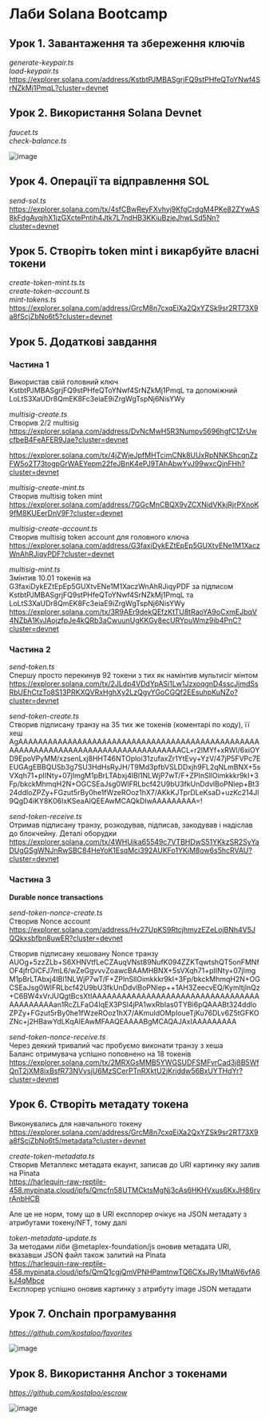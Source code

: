 # Лаби Solana Bootcamp

## Урок 1. Завантаження та збереження ключів

*generate-keypair.ts  
load-keypair.ts*  
https://explorer.solana.com/address/KstbtPJMBASgrjFQ9stPHfeQToYNwf4SrNZkMj1PmqL?cluster=devnet

## Урок 2. Використання Solana Devnet

*faucet.ts*  
*check-balance.ts*  

![image](https://github.com/kostaloo/solana-training/assets/22592677/1caff9c5-473e-49b7-9703-9d353d71a78e)

## Урок 4. Операції та відправлення SOL

*send-sol.ts*  
https://explorer.solana.com/tx/4sfCBwReyFXvhyj9KfgCrdgM4PKe82ZYwAS8kFdgAyqjhX1jzGXctePntih4Jtk7L7ndHB3KKiuBzieJhwLSd5Nn?cluster=devnet

## Урок 5. Створіть token mint і викарбуйте власні токени

*create-token-mint.ts.ts  
create-token-account.ts  
mint-tokens.ts*  
https://explorer.solana.com/address/GrcM8n7cxqEiXa2QxYZSk9sr2RT73X9a8fScjZbNo6t5?cluster=devnet

## Урок 5. Додаткові завдання

### Частина 1

Використав свій головний ключ KstbtPJMBASgrjFQ9stPHfeQToYNwf4SrNZkMj1PmqL та допоміжний LoLtS3XaUDr8QmEK8Fc3eiaE9iZrgWgTspNj6NisYWy

*multisig-create.ts*  
Створив 2/2 multisig  
https://explorer.solana.com/address/DvNcMwH5R3Numpv5696hgfC1ZrUwcfbeB4FeAFER9Jae?cluster=devnet

https://explorer.solana.com/tx/4jZWjeJpfMHTcimCNk8UUxRpNNKShcqnZzFW5o2T73togpGrWAEYepm22feJBnK4ePJ9TAhAbwYvJ99wxcQjnFHh?cluster=devnet

*multisig-create-mint.ts*  
Створив multisig token mint  
https://explorer.solana.com/address/7GGcMnCBQX9vZCXNidVKkjRjrPXnoK9fM8KUEerDnV9F?cluster=devnet

*multisig-create-account.ts*  
Створив multisig token account для головного ключа  
https://explorer.solana.com/address/G3faxiDykEZtEpEp5GUXtvENe1M1XaczWnAhRJiqyPDF?cluster=devnet

*multisig-mint.ts*  
Змінтив 10.01 токенів на G3faxiDykEZtEpEp5GUXtvENe1M1XaczWnAhRJiqyPDF за підписом KstbtPJMBASgrjFQ9stPHfeQToYNwf4SrNZkMj1PmqL та LoLtS3XaUDr8QmEK8Fc3eiaE9iZrgWgTspNj6NisYWy  
https://explorer.solana.com/tx/3R9AEr9dekQEfzKtTU8tRaoYA9oCxmEJbqV4NZbA1KvJAojzfpJe4kQRb3aCwuunUgKKGy8ecURYpuWmz9ib4PnC?cluster=devnet

### Частина 2

*send-token.ts*  
Спершу просто перекинув 92 токени з тих як намінтив мультисіг мінтом  
https://explorer.solana.com/tx/2JLdp4VDdYpASi1Lw1JzxoqgnD4sscJjmdSsRbUEhCtzTo8S13PRKXQVRxHghXy2LzQgyYGoCGQf2EEsuhpKuNZo?cluster=devnet

*send-token-create.ts*  
Створив підписану транзу на 35 тих же токенів (коментарі по коду), її хеш  
AgAAAAAAAAAAAAAAAAAAAAAAAAAAAAAAAAAAAAAAAAAAAAAAAAAAAAAAAAAAAAAAAAAAAAAAAAAAAAAAAAAAAACL+r2lMYf+xRWl/6xiOYD9EpoVPyMM/xzsenLxj8HHT46NTOploi31zufaxZr1YtEvy+YzV/47jP5FVPc7EEUGAgEBBQUSb3g7SU3HdHsRyJH/T9Md3pfbVSLDDxjh9FL2qNLmBNX+5sVXqh71+pIINty+07jImgM1pBrLTAbxj4IBl1NLWjP7wT/F+ZPInSllOimkkkr9kI+3Fp/bkckMhmqH2N+OGCSEaJsg0WlFRLbcf42U9bU3fkUnDdvlBoPNlep+Bt324ddloZPZy+FGzut5rBy0he1fWzeROoz1hX7/AKkKJTprDLeKsaD+uzKc214Jl9QgD4iKY8K06lxKSeaAIQEEAwMCAQkDIwAAAAAAAAA=!

*send-token-receive.ts*  
Отримав підписану транзу, розкодував, підписав, закодував і надіслав до блокчейну. Деталі оборудки  
https://explorer.solana.com/tx/4WHUika65549c7VTBHDwS51YKkzSR2SyYaDUgGSgWNJnRwSBC84HeYoK1EsqMci392AUKFo1YKiM8ow6s5hcRVAU?cluster=devnet

### Частина 3

**Durable nonce transactions**

*send-token-nonce-create.ts*  
Створив Nonce account  
https://explorer.solana.com/address/Hv27UpKS9RtcjhmyzEZeLojBNh4V5JQQkxsbfbn8uwER?cluster=devnet

Створив підписану хешовану Nonce транзу  
AUOg+5zzZLb+S6XHNVtfLeCZAuqVNst89NufK094ZZKTqwtshQT5onFMNfOF4jfrOiCFJ7mL6/wZeGgvvvZoawcBAAMHBNX+5sVXqh71+pIINty+07jImgM1pBrLTAbxj4IBl1NLWjP7wT/F+ZPInSllOimkkkr9kI+3Fp/bkckMhmqH2N+OGCSEaJsg0WlFRLbcf42U9bU3fkUnDdvlBoPNlep++1AH3ZeecvEQ/KymltjlnQz+C6BW4xVrJUQgtBcsXtIAAAAAAAAAAAAAAAAAAAAAAAAAAAAAAAAAAAAAAAAAAAan1RcZLFaO4IqEX3PSl4jPA1wxRbIas0TYBi6pQAAABt324ddloZPZy+FGzut5rBy0he1fWzeROoz1hX7/AKmuldOMpIoueTjKu76DLv6Z5tGFKOZNc+j2HBawYdLKqAIEAwMFAAQEAAAABgMCAQAJAxIAAAAAAAAA

*send-token-nonce-receive.ts*  
Через деякий тривалий час пробуємо виконати транзу з хеша  
Баланс отримувача успішно поповнено на 18 токенів  
https://explorer.solana.com/tx/2MRXGsMMB5YWGSUDFSMFvrCad3j8B5WfQnT2jXM8ixBsfR73NVvsjU6MzSCerPTnRXktU2jKriddw56BxUYTHdYr?cluster=devnet

## Урок 6. Створіть метадату токена

Виконувались для навчального токену  
https://explorer.solana.com/address/GrcM8n7cxqEiXa2QxYZSk9sr2RT73X9a8fScjZbNo6t5/metadata?cluster=devnet

*create-token-metadata.ts*  
Створив Метаплекс метадата екаунт, записав до URI картинку яку залив на Pinata  
https://harlequin-raw-reptile-458.mypinata.cloud/ipfs/Qmcfn58UTMCktsMgNj3cAs6HKHVxus6KxJH86rvrAnbHCB

Але це не норм, тому що в URI експлорер очікує на JSON метадату з атрибутами токену/NFT, тому далі

*token-metadata-update.ts*  
За методами ліби @metaplex-foundation/js оновив метадата URI, вказавши JSON файл також залитий на Pinata  
https://harlequin-raw-reptile-458.mypinata.cloud/ipfs/QmQ1cgjQmVPNHPamtnwTQ6CXsJRy1MtaW6vfA6kJ4qMbce  
Експлорер успішно оновив картинку з атрибуту image JSON метадати

## Урок 7. Onchain програмування

*https://github.com/kostaloo/favorites*

![image](https://github.com/kostaloo/solana-training/assets/22592677/c1846bee-192e-4945-b775-334b4d832045)

## Урок 8. Використання Anchor з токенами

*https://github.com/kostaloo/escrow*

![image](https://github.com/kostaloo/solana-training/assets/22592677/17bb4259-764d-4794-bad2-92797467f15a)

